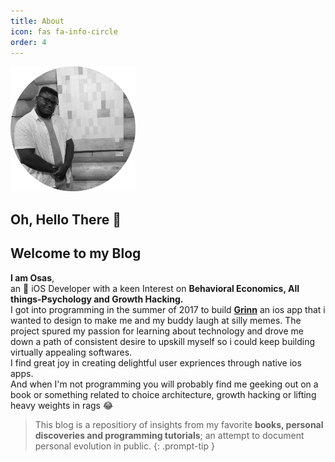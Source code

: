 ```yaml
---
title: About
icon: fas fa-info-circle
order: 4
---
```


<!-- > Add Markdown syntax content to file `_tabs/about.md`{: .filepath } and it will show up on this page.
{: .prompt-tip } -->

<img src="/assets/img/avatar.jpg" width="200" height="200">

## Oh, Hello There 👋 
## Welcome to my Blog


 **I am Osas**, \
 an  iOS Developer with a keen Interest on **Behavioral Economics, All things-Psychology and Growth Hacking.** \
 I got into programming in the summer of 2017 to build [**Grinn**](https://link-url-here.org) an ios app that i wanted to design to make me and my buddy laugh at silly memes. The project spured my passion for learning about technology and drove me down a path of consistent desire to upskill myself so i could keep building virtually appealing softwares. \
 I find great joy in creating delightful user expriences through native ios apps.\
 And when I'm not programming you will probably find me geeking out on a book or something related to choice architecture, growth hacking or lifting heavy weights in rags 😂 

 > This blog is a repositiory of insights from my favorite **books, personal discoveries and programming tutorials**; an attempt to document personal evolution in public.
{: .prompt-tip }

<!-- 
> This is a very long line that will still be quoted properly when it wraps. Oh boy let's keep writing to make sure this is long enough to actually wrap for everyone. Oh, you can *put* **Markdown** into a blockquote.  -->



<!-- > Currently learning **NodeJS** so I will be documenting that journey
{: .prompt-tip } -->
